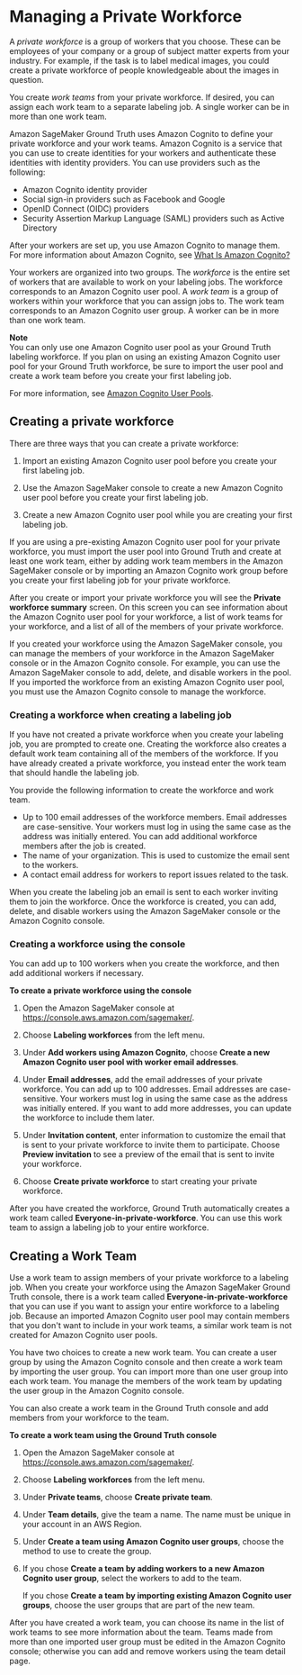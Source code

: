 # Managing a Private Workforce<a name="sms-workforce-management-private"></a>

A *private workforce* is a group of workers that you choose\. These can be employees of your company or a group of subject matter experts from your industry\. For example, if the task is to label medical images, you could create a private workforce of people knowledgeable about the images in question\.

You create *work teams* from your private workforce\. If desired, you can assign each work team to a separate labeling job\. A single worker can be in more than one work team\.

Amazon SageMaker Ground Truth uses Amazon Cognito to define your private workforce and your work teams\. Amazon Cognito is a service that you can use to create identities for your workers and authenticate these identities with identity providers\. You can use providers such as the following: 
+ Amazon Cognito identity provider
+ Social sign\-in providers such as Facebook and Google
+ OpenID Connect \(OIDC\) providers
+ Security Assertion Markup Language \(SAML\) providers such as Active Directory

After your workers are set up, you use Amazon Cognito to manage them\. For more information about Amazon Cognito, see [What Is Amazon Cognito?](https://docs.aws.amazon.com/cognito/latest/developerguide/what-is-amazon-cognito.html)

Your workers are organized into two groups\. The *workforce* is the entire set of workers that are available to work on your labeling jobs\. The workforce corresponds to an Amazon Cognito user pool\. A *work team* is a group of workers within your workforce that you can assign jobs to\. The work team corresponds to an Amazon Cognito user group\. A worker can be in more than one work team\.

**Note**  
You can only use one Amazon Cognito user pool as your Ground Truth labeling workforce\. If you plan on using an existing Amazon Cognito user pool for your Ground Truth workforce, be sure to import the user pool and create a work team before you create your first labeling job\. 

For more information, see [Amazon Cognito User Pools](https://docs.aws.amazon.com/cognito/latest/developerguide/cognito-user-identity-pools.html)\.

## Creating a private workforce<a name="workforce-private-create"></a>

There are three ways that you can create a private workforce: 

1. Import an existing Amazon Cognito user pool before you create your first labeling job\.

1. Use the Amazon SageMaker console to create a new Amazon Cognito user pool before you create your first labeling job\.

1. Create a new Amazon Cognito user pool while you are creating your first labeling job\.

If you are using a pre\-existing Amazon Cognito user pool for your private workforce, you must import the user pool into Ground Truth and create at least one work team, either by adding work team members in the Amazon SageMaker console or by importing an Amazon Cognito work group before you create your first labeling job for your private workforce\. 

After you create or import your private workforce you will see the **Private workforce summary** screen\. On this screen you can see information about the Amazon Cognito user pool for your workforce, a list of work teams for your workforce, and a list of all of the members of your private workforce\.

If you created your workforce using the Amazon SageMaker console, you can manage the members of your workforce in the Amazon SageMaker console or in the Amazon Cognito console\. For example, you can use the Amazon SageMaker console to add, delete, and disable workers in the pool\. If you imported the workforce from an existing Amazon Cognito user pool, you must use the Amazon Cognito console to manage the workforce\.

### Creating a workforce when creating a labeling job<a name="create-inline"></a>

If you have not created a private workforce when you create your labeling job, you are prompted to create one\. Creating the workforce also creates a default work team containing all of the members of the workforce\. If you have already created a private workforce, you instead enter the work team that should handle the labeling job\.

You provide the following information to create the workforce and work team\.
+ Up to 100 email addresses of the workforce members\. Email addresses are case\-sensitive\. Your workers must log in using the same case as the address was initially entered\. You can add additional workforce members after the job is created\.
+ The name of your organization\. This is used to customize the email sent to the workers\.
+ A contact email address for workers to report issues related to the task\.

When you create the labeling job an email is sent to each worker inviting them to join the workforce\. Once the workforce is created, you can add, delete, and disable workers using the Amazon SageMaker console or the Amazon Cognito console\.

### Creating a workforce using the console<a name="create-console"></a>

You can add up to 100 workers when you create the workforce, and then add additional workers if necessary\.

**To create a private workforce using the console**

1. Open the Amazon SageMaker console at [https://console\.aws\.amazon\.com/sagemaker/](https://console.aws.amazon.com/sagemaker/)\.

1. Choose **Labeling workforces** from the left menu\.

1. Under **Add workers using Amazon Cognito**, choose **Create a new Amazon Cognito user pool with worker email addresses**\.

1. Under **Email addresses**, add the email addresses of your private workforce\. You can add up to 100 addresses\. Email addresses are case\-sensitive\. Your workers must log in using the same case as the address was initially entered\. If you want to add more addresses, you can update the workforce to include them later\.

1. Under **Invitation content**, enter information to customize the email that is sent to your private workforce to invite them to participate\. Choose **Preview invitation** to see a preview of the email that is sent to invite your workforce\.

1. Choose **Create private workforce** to start creating your private workforce\.

After you have created the workforce, Ground Truth automatically creates a work team called **Everyone\-in\-private\-workforce**\. You can use this work team to assign a labeling job to your entire workforce\.

## Creating a Work Team<a name="workteam-private-create"></a>

Use a work team to assign members of your private workforce to a labeling job\. When you create your workforce using the Amazon SageMaker Ground Truth console, there is a work team called **Everyone\-in\-private\-workforce** that you can use if you want to assign your entire workforce to a labeling job\. Because an imported Amazon Cognito user pool may contain members that you don't want to include in your work teams, a similar work team is not created for Amazon Cognito user pools\. 

You have two choices to create a new work team\. You can create a user group by using the Amazon Cognito console and then create a work team by importing the user group\. You can import more than one user group into each work team\. You manage the members of the work team by updating the user group in the Amazon Cognito console\. 

You can also create a work team in the Ground Truth console and add members from your workforce to the team\. 

**To create a work team using the Ground Truth console**

1. Open the Amazon SageMaker console at [https://console\.aws\.amazon\.com/sagemaker/](https://console.aws.amazon.com/sagemaker/)\.

1. Choose **Labeling workforces** from the left menu\.

1. Under **Private teams**, choose **Create private team**\.

1. Under **Team details**, give the team a name\. The name must be unique in your account in an AWS Region\.

1. Under **Create a team using Amazon Cognito user groups**, choose the method to use to create the group\.

1. If you chose **Create a team by adding workers to a new Amazon Cognito user group**, select the workers to add to the team\.

   If you chose **Create a team by importing existing Amazon Cognito user groups**, choose the user groups that are part of the new team\.

After you have created a work team, you can choose its name in the list of work teams to see more information about the team\. Teams made from more than one imported user group must be edited in the Amazon Cognito console; otherwise you can add and remove workers using the team detail page\.